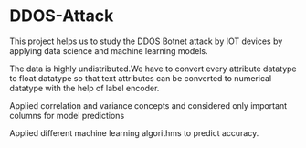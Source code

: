 # DDOS-Attack

This project helps us to study the DDOS Botnet attack by IOT devices by applying data science and machine learning models.

The data is highly undistributed.We have to convert every attribute datatype to float datatype so that text attributes can be converted to numerical datatype with the help of label encoder.

Applied correlation and variance concepts and considered only important columns for model predictions

Applied different machine learning algorithms to predict accuracy.  

